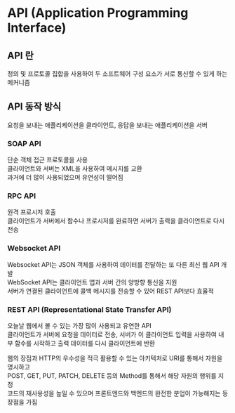 # API (Application Programming Interface)

## API 란

정의 및 프로토콜 집합을 사용하여 두 소프트웨어 구성 요소가 서로 통신할 수 있게 하는 메커니즘

## API 동작 방식

요청을 보내는 애플리케이션을 클라이언트, 응답을 보내는 애플리케이션을 서버

### SOAP API

단순 객체 접근 프로토콜을 사용  
클라이언트와 서버는 XML을 사용하여 메시지를 교환  
과거에 더 많이 사용되었으며 유연성이 떨어짐

### RPC API

원격 프로시저 호출  
클라이언트가 서버에서 함수나 프로시저를 완료하면 서버가 출력을 클라이언트로 다시 전송

### Websocket API

Websocket API는 JSON 객체를 사용하여 데이터를 전달하는 또 다른 최신 웹 API 개발  
WebSocket API는 클라이언트 앱과 서버 간의 양방향 통신을 지원  
서버가 연결된 클라이언트에 콜백 메시지를 전송할 수 있어 REST API보다 효율적

### REST API (Representational State Transfer API)

오늘날 웹에서 볼 수 있는 가장 많이 사용되고 유연한 API  
클라이언트가 서버에 요청을 데이터로 전송, 서버가 이 클라이언트 입력을 사용하여 내부 함수를 시작하고 출력 데이터를 다시 클라이언트에 반환

웹의 장점과 HTTP의 우수성을 적극 활용할 수 있는 아키텍처로 URI를 통해서 자원을 명시하고  
POST, GET, PUT, PATCH, DELETE 등의 Method를 통해서 해당 자원의 행위를 지정  
코드의 재사용성을 높일 수 있으며 프론트엔드와 백엔드의 완전한 분업이 가능해지는 등 장점을 가짐

